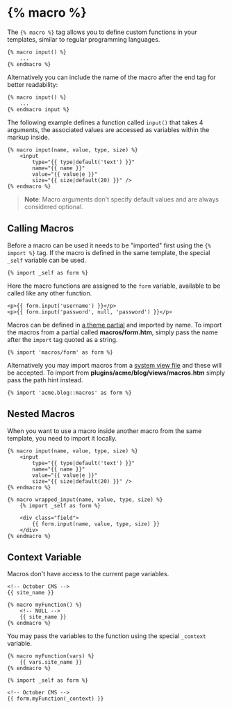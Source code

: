 # {% macro %}

The `{% macro %}` tag allows you to define custom functions in your templates, similar to regular programming languages.

```twig
{% macro input() %}
    ...
{% endmacro %}
```

Alternatively you can include the name of the macro after the end tag for better readability:

```twig
{% macro input() %}
    ...
{% endmacro input %}
```

The following example defines a function called `input()` that takes 4 arguments, the associated values are accessed as variables within the markup inside.

```twig
{% macro input(name, value, type, size) %}
    <input
        type="{{ type|default('text') }}"
        name="{{ name }}"
        value="{{ value|e }}"
        size="{{ size|default(20) }}" />
{% endmacro %}
```

> **Note**: Macro arguments don't specify default values and are always considered optional.

## Calling Macros

Before a macro can be used it needs to be "imported" first using the `{% import %}` tag. If the macro is defined in the same template, the special `_self` variable can be used.

```twig
{% import _self as form %}
```

Here the macro functions are assigned to the `form` variable, available to be called like any other function.

```twig
<p>{{ form.input('username') }}</p>
<p>{{ form.input('password', null, 'password') }}</p>
```

Macros can be defined in [a theme partial](../../cms/themes/partials.md) and imported by name. To import the macros from a partial called **macros/form.htm**, simply pass the name after the `import` tag quoted as a string.

```twig
{% import 'macros/form' as form %}
```

Alternatively you may import macros from a [system view file](../../extend/services/response-view.md) and these will be accepted. To import from **plugins/acme/blog/views/macros.htm** simply pass the path hint instead.

```twig
{% import 'acme.blog::macros' as form %}
```

## Nested Macros

When you want to use a macro inside another macro from the same template, you need to import it locally.

```twig
{% macro input(name, value, type, size) %}
    <input
        type="{{ type|default('text') }}"
        name="{{ name }}"
        value="{{ value|e }}"
        size="{{ size|default(20) }}" />
{% endmacro %}

{% macro wrapped_input(name, value, type, size) %}
    {% import _self as form %}

    <div class="field">
        {{ form.input(name, value, type, size) }}
    </div>
{% endmacro %}
```

## Context Variable

Macros don't have access to the current page variables.

```twig
<!-- October CMS -->
{{ site_name }}

{% macro myFunction() %}
    <!-- NULL -->
    {{ site_name }}
{% endmacro %}
```

You may pass the variables to the function using the special `_context` variable.

```twig
{% macro myFunction(vars) %}
    {{ vars.site_name }}
{% endmacro %}

{% import _self as form %}

<!-- October CMS -->
{{ form.myFunction(_context) }}
```
